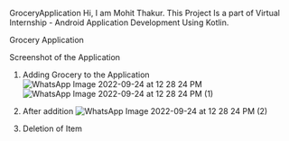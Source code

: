 GroceryApplication
Hi, I am Mohit  Thakur. This Project Is a part of Virtual Internship - Android Application Development Using Kotlin.

Grocery Application

Screenshot of the Application
1) Adding Grocery to the Application
![WhatsApp Image 2022-09-24 at 12 28 24 PM](https://user-images.githubusercontent.com/84894767/192084857-09844bfc-2a55-4fb5-a5ca-8de455f94ee1.jpeg)
![WhatsApp Image 2022-09-24 at 12 28 24 PM (1)](https://user-images.githubusercontent.com/84894767/192084899-d5a35e9d-e694-4ef7-a36e-c743eca0cfeb.jpeg)


2) After addition
![WhatsApp Image 2022-09-24 at 12 28 24 PM (2)](https://user-images.githubusercontent.com/84894767/192084942-7f329066-56c7-41e0-a2a1-26a7ffedb754.jpeg)


3) Deletion of Item
